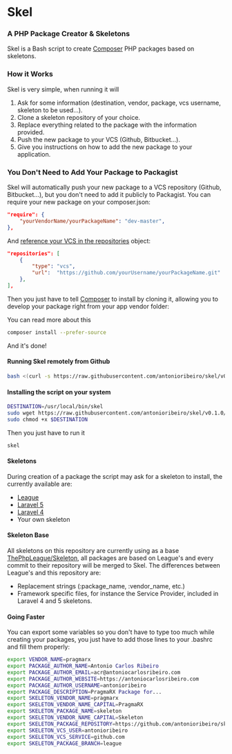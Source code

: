 # Skel
### A PHP Package Creator & Skeletons

Skel is a Bash script to create [Composer](https://getcomposer.org/doc/01-basic-usage.md) PHP packages based on skeletons. 

### How it Works

Skel is very simple, when running it will 

1. Ask for some information (destination, vendor, package, vcs username, skeleton to be used...). 
2. Clone a skeleton repository of your choice. 
3. Replace everything related to the package with the information provided.
4. Push the new package to your VCS (Github, Bitbucket...).
5. Give you instructions on how to add the new package to your application.

### You Don't Need to Add Your Package to Packagist

Skel will automatically push your new package to a VCS repository (Github, Bitbucket...), but you don't need to add it publicly to Packagist. You can require your new package on your composer.json:  

``` json
"require": {
    "yourVendorName/yourPackageName": "dev-master",
},
```

And [reference your VCS in the repositories](https://getcomposer.org/doc/05-repositories.md#loading-a-package-from-a-vcs-repository) object:  

``` json
"repositories": [
    {
        "type": "vcs",
        "url":  "https://github.com/yourUsername/yourPackageName.git"
    },
],
```

Then you just have to tell [Composer](https://getcomposer.org/doc/01-basic-usage.md) to install by cloning it, allowing you to develop your package right from your app vendor folder:

You can read more about this 
``` bash
composer install --prefer-source
```

And it's done! 

#### Running Skel remotely from Github

``` bash
bash <(curl -s https://raw.githubusercontent.com/antonioribeiro/skel/v0.1.0/skel.sh)
```

#### Installing the script on your system

``` bash
DESTINATION=/usr/local/bin/skel
sudo wget https://raw.githubusercontent.com/antonioribeiro/skel/v0.1.0/skel.sh -v -O $DESTINATION
sudo chmod +x $DESTINATION 
```

Then you just have to run it

``` bash
skel 
```

#### Skeletons

During creation of a package the script may ask for a skeleton to install, the currently available are:

* [League](https://github.com/antonioribeiro/skel/tree/league)
* [Laravel 5](https://github.com/antonioribeiro/skel/tree/laravel5)
* [Laravel 4](https://github.com/antonioribeiro/skel/tree/laravel4)
* Your own skeleton

#### Skeleton Base

All skeletons on this repository are currently using as a base [ThePhpLeague/Skeleton](https://github.com/thephpleague/skeleton), all packages are based on League's and every commit to their repository will be merged to Skel. The differences between League's and this repository are:
  
* Replacement strings (:package_name, :vendor_name, etc.)
* Framework specific files, for instance the Service Provider, included in Laravel 4 and 5 skeletons.

#### Going Faster

You can export some variables so you don't have to type too much while creating your packages, you just have to add those lines to your .bashrc and fill them properly: 
 
``` bash
export VENDOR_NAME=pragmarx
export PACKAGE_AUTHOR_NAME=Antonio Carlos Ribeiro
export PACKAGE_AUTHOR_EMAIL=acr@antoniocarlosribeiro.com
export PACKAGE_AUTHOR_WEBSITE=https://antoniocarlosribeiro.com
export PACKAGE_AUTHOR_USERNAME=antonioribeiro
export PACKAGE_DESCRIPTION=PragmaRX Package for...
export SKELETON_VENDOR_NAME=pragmarx
export SKELETON_VENDOR_NAME_CAPITAL=PragmaRX
export SKELETON_PACKAGE_NAME=skeleton
export SKELETON_VENDOR_NAME_CAPITAL=Skeleton
export SKELETON_PACKAGE_REPOSITORY=https://github.com/antonioribeiro/skel.git
export SKELETON_VCS_USER=antonioribeiro
export SKELETON_VCS_SERVICE=github.com
export SKELETON_PACKAGE_BRANCH=league
```
